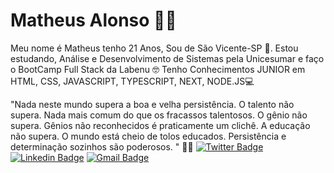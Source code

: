 # Matheus Alonso :man_technologist:
Meu nome é Matheus tenho 21 Anos, Sou de São Vicente-SP 🌃.
Estou estudando, Análise e Desenvolvimento de Sistemas pela Unicesumar e faço o BootCamp Full Stack da Labenu 🤓
Tenho Conhecimentos JUNIOR em HTML, CSS, JAVASCRIPT, TYPESCRIPT, NEXT, NODE.JS💻

"Nada neste mundo supera a boa e velha persistência. O talento não supera.
Nada mais comum do que os fracassos talentosos. 
O gênio não supera. Gênios não reconhecidos é praticamente um clichê. 
A educação não supera. O mundo está cheio de tolos educados. Persistência e determinação sozinhos são poderosos. " 🌠🌠
[![Twitter Badge](https://img.shields.io/badge/-@matheus15255-6633cc?style=flat-square&labelColor=6633cc&logo=twitter&logoColor=white&link=https://twitter.com/matheus15255)](https://twitter.com/matheus15255) 
[![Linkedin Badge](https://img.shields.io/badge/-Matheus%20Alonso-6633cc?style=flat-square&logo=Linkedin&logoColor=white&link=https://www.linkedin.com/in/diego-schell-fernandes/)](https://www.linkedin.com/in/matheus-alonso-santos/) 
[![Gmail Badge](https://img.shields.io/badge/-matheus_d.a.s@hotmail.com-6633cc?style=flat-square&logo=Gmail&logoColor=white&link=mailto:matheus_d.a.s@hotmail.com)](mailto:matheus_d.a.s@hotmail.com)
